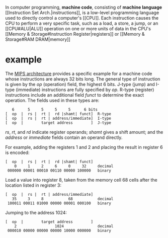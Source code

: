 In computer programming, **machine code**, consisting of **machine language** [[Instruction Set Arch.|instructions]], is a low-level programming language used to directly control a computer's [[CPU]]. Each instruction causes the CPU to perform a very specific task, such as a load, a store, a jump, or an [[CPU#ALU|ALU]] operation on one or more units of data in the CPU's [[Memory & Storage#Instruction Register|registers]] or [[Memory & Storage#RAM DRAM|memory]]

# example
The [MIPS architecture](https://en.wikipedia.org/wiki/MIPS_architecture "MIPS architecture") provides a specific example for a machine code whose instructions are always 32 bits long. The general type of instruction is given by the _op_ (operation) field, the highest 6 bits. J-type (jump) and I-type (immediate) instructions are fully specified by _op_. R-type (register) instructions include an additional field _funct_ to determine the exact operation. The fields used in these types are:
```
   6      5     5     5     5      6 bits
[  op  |  rs |  rt |  rd |shamt| funct]  R-type
[  op  |  rs |  rt | address/immediate]  I-type
[  op  |        target address        ]  J-type
```
_rs_, _rt_, and _rd_ indicate register operands; _shamt_ gives a shift amount; and the _address_ or _immediate_ fields contain an operand directly.

For example, adding the registers 1 and 2 and placing the result in register 6 is encoded:
```
[  op  |  rs |  rt |  rd |shamt| funct]
    0     1     2     6     0     32     decimal
 000000 00001 00010 00110 00000 100000   binary
```
Load a value into register 8, taken from the memory cell 68 cells after the location listed in register 3:
```
[  op  |  rs |  rt | address/immediate]
   35     3     8           68           decimal
 100011 00011 01000 00000 00001 000100   binary
```
Jumping to the address 1024:
```
[  op  |        target address        ]
    2                 1024               decimal
 000010 00000 00000 00000 10000 000000   binary
```

